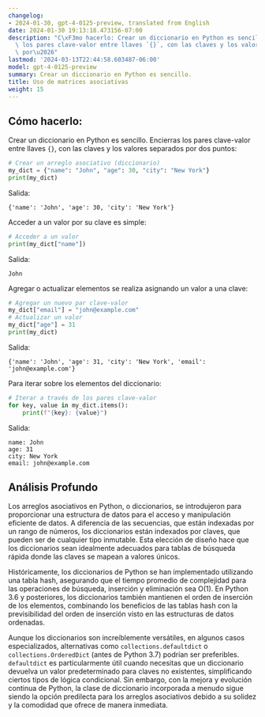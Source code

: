 ```yaml
---
changelog:
- 2024-01-30, gpt-4-0125-preview, translated from English
date: 2024-01-30 19:13:18.473156-07:00
description: "C\xF3mo hacerlo: Crear un diccionario en Python es sencillo. Encierras\
  \ los pares clave-valor entre llaves `{}`, con las claves y los valores separados\
  \ por\u2026"
lastmod: '2024-03-13T22:44:58.603487-06:00'
model: gpt-4-0125-preview
summary: Crear un diccionario en Python es sencillo.
title: Uso de matrices asociativas
weight: 15
---
```


## Cómo hacerlo:
Crear un diccionario en Python es sencillo. Encierras los pares clave-valor entre llaves `{}`, con las claves y los valores separados por dos puntos:

```Python
# Crear un arreglo asociativo (diccionario)
my_dict = {"name": "John", "age": 30, "city": "New York"}
print(my_dict)
```

Salida:
```
{'name': 'John', 'age': 30, 'city': 'New York'}
```

Acceder a un valor por su clave es simple:

```Python
# Acceder a un valor
print(my_dict["name"])
```

Salida:
```
John
```

Agregar o actualizar elementos se realiza asignando un valor a una clave:

```Python
# Agregar un nuevo par clave-valor
my_dict["email"] = "john@example.com"
# Actualizar un valor
my_dict["age"] = 31
print(my_dict)
```

Salida:
```
{'name': 'John', 'age': 31, 'city': 'New York', 'email': 'john@example.com'}
```

Para iterar sobre los elementos del diccionario:

```Python
# Iterar a través de los pares clave-valor
for key, value in my_dict.items():
    print(f"{key}: {value}")
```

Salida:
```
name: John
age: 31
city: New York
email: john@example.com
```

## Análisis Profundo
Los arreglos asociativos en Python, o diccionarios, se introdujeron para proporcionar una estructura de datos para el acceso y manipulación eficiente de datos. A diferencia de las secuencias, que están indexadas por un rango de números, los diccionarios están indexados por claves, que pueden ser de cualquier tipo inmutable. Esta elección de diseño hace que los diccionarios sean idealmente adecuados para tablas de búsqueda rápida donde las claves se mapean a valores únicos.

Históricamente, los diccionarios de Python se han implementado utilizando una tabla hash, asegurando que el tiempo promedio de complejidad para las operaciones de búsqueda, inserción y eliminación sea O(1). En Python 3.6 y posteriores, los diccionarios también mantienen el orden de inserción de los elementos, combinando los beneficios de las tablas hash con la previsibilidad del orden de inserción visto en las estructuras de datos ordenadas.

Aunque los diccionarios son increíblemente versátiles, en algunos casos especializados, alternativas como `collections.defaultdict` o `collections.OrderedDict` (antes de Python 3.7) podrían ser preferibles. `defaultdict` es particularmente útil cuando necesitas que un diccionario devuelva un valor predeterminado para claves no existentes, simplificando ciertos tipos de lógica condicional. Sin embargo, con la mejora y evolución continua de Python, la clase de diccionario incorporada a menudo sigue siendo la opción predilecta para los arreglos asociativos debido a su solidez y la comodidad que ofrece de manera inmediata.
